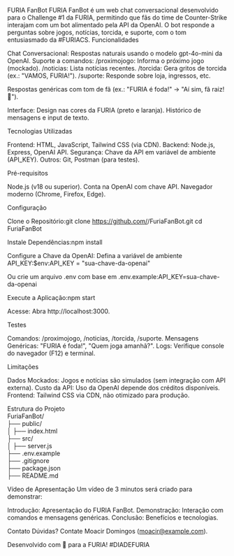 FURIA FanBot
FURIA FanBot é um web chat conversacional desenvolvido para o Challenge #1 da FURIA, permitindo que fãs do time de Counter-Strike interajam com um bot alimentado pela API da OpenAI. O bot responde a perguntas sobre jogos, notícias, torcida, e suporte, com o tom entusiasmado da #FURIACS.
Funcionalidades

Chat Conversacional:
Respostas naturais usando o modelo gpt-4o-mini da OpenAI.
Suporte a comandos:
/proximojogo: Informa o próximo jogo (mockado).
/noticias: Lista notícias recentes.
/torcida: Gera gritos de torcida (ex.: "VAMOS, FURIA!").
/suporte: Responde sobre loja, ingressos, etc.

Respostas genéricas com tom de fã (ex.: "FURIA é foda!" → "Aí sim, fã raiz! 💪").

Interface:
Design nas cores da FURIA (preto e laranja).
Histórico de mensagens e input de texto.

Tecnologias Utilizadas

Frontend: HTML, JavaScript, Tailwind CSS (via CDN).
Backend: Node.js, Express, OpenAI API.
Segurança: Chave da API em variável de ambiente (API_KEY).
Outros: Git, Postman (para testes).

Pré-requisitos

Node.js (v18 ou superior).
Conta na OpenAI com chave API.
Navegador moderno (Chrome, Firefox, Edge).

Configuração

Clone o Repositório:git clone https://github.com/<seu-usuario>/FuriaFanBot.git
cd FuriaFanBot

Instale Dependências:npm install

Configure a Chave da OpenAI:
Defina a variável de ambiente API_KEY:$env:API_KEY = "sua-chave-da-openai"

Ou crie um arquivo .env com base em .env.example:API_KEY=sua-chave-da-openai

Execute a Aplicação:npm start

Acesse:
Abra http://localhost:3000.

Testes

Comandos: /proximojogo, /noticias, /torcida, /suporte.
Mensagens Genéricas: "FURIA é foda!", "Quem joga amanhã?".
Logs: Verifique console do navegador (F12) e terminal.

Limitações

Dados Mockados: Jogos e notícias são simulados (sem integração com API externa).
Custo da API: Uso da OpenAI depende dos créditos disponíveis.
Frontend: Tailwind CSS via CDN, não otimizado para produção.

Estrutura do Projeto  
FuriaFanBot/  
├── public/  
│ ├── index.html  
├── src/  
│ ├── server.js  
├── .env.example  
├── .gitignore  
├── package.json  
├── README.md

Vídeo de Apresentação
Um vídeo de 3 minutos será criado para demonstrar:

Introdução: Apresentação do FURIA FanBot.
Demonstração: Interação com comandos e mensagens genéricas.
Conclusão: Benefícios e tecnologias.

Contato
Dúvidas? Contate Moacir Domingos (moacir@example.com).

Desenvolvido com 💪 para a FURIA! #DIADEFURIA
